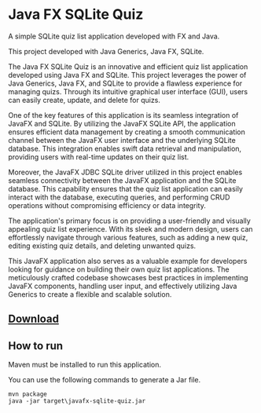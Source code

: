 # Java FX SQLite Quiz

A simple SQLite quiz list application developed with FX and Java.

This project developed with Java Generics, Java FX, SQLite.

The Java FX SQLite Quiz is an innovative and efficient quiz list application developed using Java FX and SQLite. This project leverages the power of Java Generics, Java FX, and SQLite to provide a flawless experience for managing quizs. Through its intuitive graphical user interface (GUI), users can easily create, update, and delete for quizs.

One of the key features of this application is its seamless integration of JavaFX and SQLite. By utilizing the JavaFX SQLite API, the application ensures efficient data management by creating a smooth communication channel between the JavaFX user interface and the underlying SQLite database. This integration enables swift data retrieval and manipulation, providing users with real-time updates on their quiz list.

Moreover, the JavaFX JDBC SQLite driver utilized in this project enables seamless connectivity between the JavaFX application and the SQLite database. This capability ensures that the quiz list application can easily interact with the database, executing queries, and performing CRUD operations without compromising efficiency or data integrity.

The application's primary focus is on providing a user-friendly and visually appealing quiz list experience. With its sleek and modern design, users can effortlessly navigate through various features, such as adding a new quiz, editing existing quiz details, and deleting unwanted quizs.

This JavaFX application also serves as a valuable example for developers looking for guidance on building their own quiz list applications. The meticulously crafted codebase showcases best practices in implementing JavaFX components, handling user input, and effectively utilizing Java Generics to create a flexible and scalable solution.

## [Download](https://github.com/yusufsefasezer/javafx-sqlite-quiz/archive/master.zip)

## How to run

Maven must be installed to run this application.

You can use the following commands to generate a Jar file.

```
mvn package
java -jar target\javafx-sqlite-quiz.jar
```


